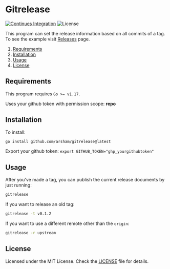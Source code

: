 # Gitrelease

[![Continues Integration](https://github.com/arsham/gitrelease/actions/workflows/go.yml/badge.svg)](https://github.com/arsham/gitrelease/actions/workflows/go.yml)
![License](https://img.shields.io/github/license/arsham/gitrelease)

This program can set the release information based on all commits of a tag. To
see the example visit [Releases](https://github.com/arsham/gitrelease/releases)
page.

1. [Requirements](#requirements)
2. [Installation](#installation)
3. [Usage](#usage)
4. [License](#license)

## Requirements

This program requires `Go >= v1.17`.

Uses your github token with permission scope: **repo**

## Installation

To install:

```bash
go install github.com/arsham/gitrelease@latest
```

Export your github token:
`export GITHUB_TOKEN="ghp_yourgithubtoken"`

## Usage

After you've made a tag, you can publish the current release documents by just
running:

```bash
gitrelease
```

If you want to release an old tag:

```bash
gitrelease -t v0.1.2
```

If you want to use a different remote other than the `origin`:

```bash
gitrelease -r upstream
```

## License

Licensed under the MIT License. Check the [LICENSE](./LICENSE) file for details.

<!--
vim: foldlevel=1
-->
